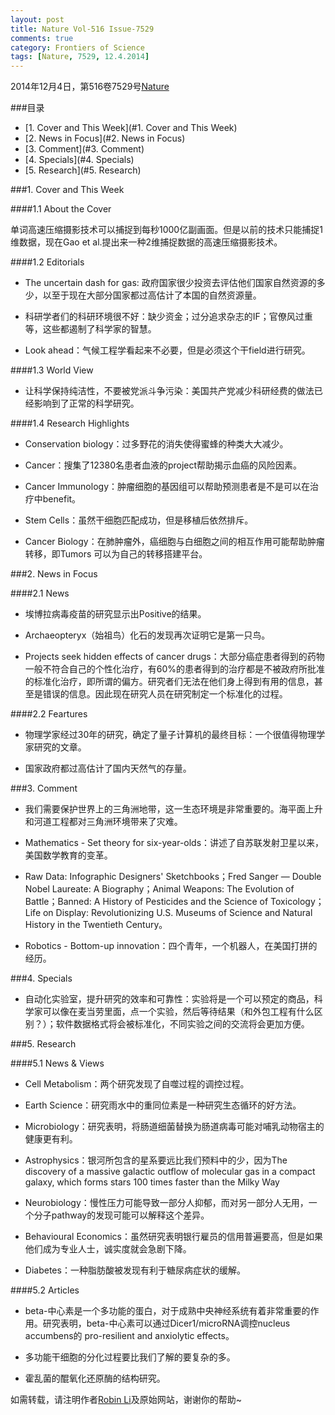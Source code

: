```yaml
---
layout: post
title: Nature Vol-516 Issue-7529
comments: true
category: Frontiers of Science
tags: [Nature, 7529, 12.4.2014]
---
```


2014年12月4日，第516卷7529号[Nature](http://www.nature.com/nature/journal/v516/n7529/index.html)

<!-- more -->

###目录
<!-- MarkdownTOC depth=4 -->
- [1. Cover and This Week](#1. Cover and This Week)
- [2. News in Focus](#2. News in Focus)
- [3. Comment](#3. Comment)
- [4. Specials](#4. Specials)
- [5. Research](#5. Research)
<!-- /MarkdownTOC -->

<a name="1. Cover and This Week" />

###1. Cover and This Week

####1.1 About the Cover

单词高速压缩摄影技术可以捕捉到每秒1000亿副画面。但是以前的技术只能捕捉1维数据，现在Gao et al.提出来一种2维捕捉数据的高速压缩摄影技术。

####1.2 Editorials

* The uncertain dash for gas: 政府国家很少投资去评估他们国家自然资源的多少，以至于现在大部分国家都过高估计了本国的自然资源量。

* 科研学者们的科研环境很不好：缺少资金；过分追求杂志的IF；官僚风过重等，这些都遏制了科学家的智慧。

* Look ahead：气候工程学看起来不必要，但是必须这个干field进行研究。

####1.3 World View

* 让科学保持纯洁性，不要被党派斗争污染：美国共产党减少科研经费的做法已经影响到了正常的科学研究。

####1.4 Research Highlights

* Conservation biology：过多野花的消失使得蜜蜂的种类大大减少。

* Cancer：搜集了12380名患者血液的project帮助揭示血癌的风险因素。

* Cancer Immunology：肿瘤细胞的基因组可以帮助预测患者是不是可以在治疗中benefit。

* Stem Cells：虽然干细胞匹配成功，但是移植后依然排斥。

* Cancer Biology：在肺肿瘤外，癌细胞与白细胞之间的相互作用可能帮助肿瘤转移，即Tumors 可以为自己的转移搭建平台。

<a name="2. News in Focus" />

###2. News in Focus

####2.1 News

* 埃博拉病毒疫苗的研究显示出Positive的结果。

* Archaeopteryx（始祖鸟）化石的发现再次证明它是第一只鸟。

* Projects seek hidden effects of cancer drugs：大部分癌症患者得到的药物一般不符合自己的个性化治疗，有60%的患者得到的治疗都是不被政府所批准的标准化治疗，即所谓的偏方。研究者们无法在他们身上得到有用的信息，甚至是错误的信息。因此现在研究人员在研究制定一个标准化的过程。

####2.2 Feartures

* 物理学家经过30年的研究，确定了量子计算机的最终目标：一个很值得物理学家研究的文章。

* 国家政府都过高估计了国内天然气的存量。 

<a name="3. Comment" />

###3. Comment

* 我们需要保护世界上的三角洲地带，这一生态环境是非常重要的。海平面上升和河道工程都对三角洲环境带来了灾难。

* Mathematics - Set theory for six-year-olds：讲述了自苏联发射卫星以来，美国数学教育的变革。

* Raw Data: Infographic Designers' Sketchbooks；Fred Sanger — Double Nobel Laureate: A Biography；Animal Weapons: The Evolution of Battle；Banned: A History of Pesticides and the Science of Toxicology；Life on Display: Revolutionizing U.S. Museums of Science and Natural History in the Twentieth Century。

* Robotics - Bottom-up innovation：四个青年，一个机器人，在美国打拼的经历。

<a name="4. Specials" />

###4. Specials

* 自动化实验室，提升研究的效率和可靠性：实验将是一个可以预定的商品，科学家可以像在麦当劳里面，点一个实验，然后等待结果（和外包工程有什么区别？）；软件数据格式将会被标准化，不同实验之间的交流将会更加方便。

<a name="5. Research" />

###5. Research

####5.1 News & Views

* Cell Metabolism：两个研究发现了自噬过程的调控过程。

* Earth Science：研究雨水中的重同位素是一种研究生态循环的好方法。

* Microbiology：研究表明，将肠道细菌替换为肠道病毒可能对哺乳动物宿主的健康更有利。

* Astrophysics：银河所包含的星系要远比我们预料中的少，因为The discovery of a massive galactic outflow of molecular gas in a compact galaxy, which forms stars 100 times faster than the Milky Way

* Neurobiology：慢性压力可能导致一部分人抑郁，而对另一部分人无用，一个分子pathway的发现可能可以解释这个差异。

* Behavioural Economics：虽然研究表明银行雇员的信用普遍要高，但是如果他们成为专业人士，诚实度就会急剧下降。

* Diabetes：一种脂肪酸被发现有利于糖尿病症状的缓解。

####5.2 Articles

* beta-中心素是一个多功能的蛋白，对于成熟中央神经系统有着非常重要的作用。研究表明，beta-中心素可以通过Dicer1/microRNA调控nucleus accumbens的 pro-resilient and anxiolytic effects。

* 多功能干细胞的分化过程要比我们了解的要复杂的多。

* 霍乱菌的醌氧化还原酶的结构研究。

如需转载，请注明作者[Robin Li](https://pureice.github.com)及原始网站，谢谢你的帮助~ 